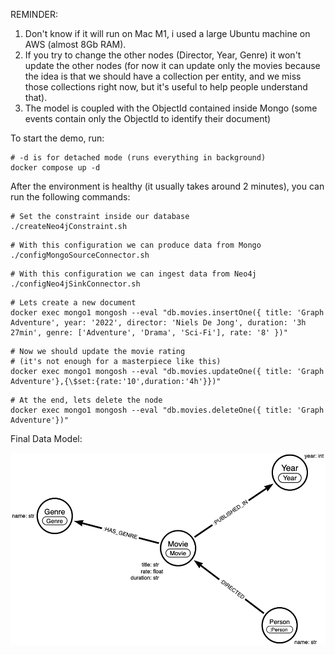 REMINDER:

1. Don't know if it will run on Mac M1, i used a large Ubuntu machine on AWS (almost 8Gb RAM).
2. If you try to change the other nodes (Director, Year, Genre) it won't update the other nodes (for now it can update only the movies because the idea is that we should have a collection per entity, and we miss those collections right now, but it's useful to help people understand that).
3. The model is coupled with the ObjectId contained inside Mongo (some events contain only the ObjectId to identify their document)

To start the demo, run:

```shell
# -d is for detached mode (runs everything in background)
docker compose up -d
```

After the environment is healthy (it usually takes around 2 minutes), you can run the following commands:

```shell
# Set the constraint inside our database
./createNeo4jConstraint.sh
```

```shell
# With this configuration we can produce data from Mongo 
./configMongoSourceConnector.sh
```

```shell
# With this configuration we can ingest data from Neo4j 
./configNeo4jSinkConnector.sh
```

```shell
# Lets create a new document  
docker exec mongo1 mongosh --eval "db.movies.insertOne({ title: 'Graph Adventure', year: '2022', director: 'Niels De Jong', duration: '3h 27min', genre: ['Adventure', 'Drama', 'Sci-Fi'], rate: '8' })"
```

```shell
# Now we should update the movie rating
# (it's not enough for a masterpiece like this)
docker exec mongo1 mongosh --eval "db.movies.updateOne({ title: 'Graph Adventure'},{\$set:{rate:'10',duration:'4h'}})"
```

```shell
# At the end, lets delete the node
docker exec mongo1 mongosh --eval "db.movies.deleteOne({ title: 'Graph Adventure'})"
```
 
Final Data Model:

![alt ext](img/dataModel.png)
